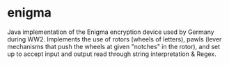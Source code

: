 # enigma
Java implementation of the Enigma encryption device used by Germany during WW2. Implements the use of rotors (wheels of letters), pawls (lever mechanisms that push the wheels at given "notches" in the rotor), and set up to accept input and output read through string interpretation &amp; Regex. 
